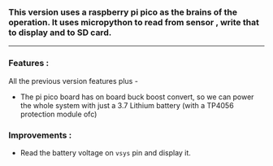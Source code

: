 ### This version uses a raspberry pi pico as the brains of the operation. It uses micropython to read from sensor , write that to display and to SD card.

---

### Features : 

All the previous version features plus - 

* The pi pico board has on board buck boost convert, so we can power the whole system with just a 3.7 Lithium battery (with a TP4056 protection module ofc)


### Improvements :

* Read the battery voltage on `vsys` pin and display it.
